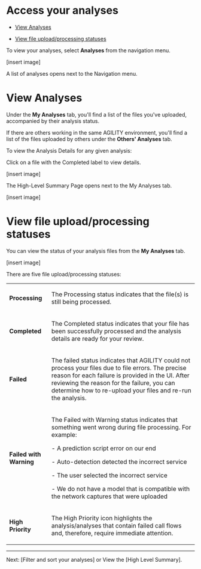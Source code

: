 # Access your analyses

-   [View Analyses](#Accessyouranalyses-ViewAnalyses)

-   [View file upload/processing
    statuses](#Accessyouranalyses-Viewfileupload/proce)

To view your analyses, select **Analyses** from the navigation menu.

[insert image]

A list of analyses opens next to the Navigation menu.

# View Analyses

Under the **My Analyses** tab, you'll find a list of the files you've
uploaded, accompanied by their analysis status.

If there are others working in the same AGILITY environment, you'll find
a list of the files uploaded by others under the **Others\' Analyses**
tab.

To view the Analysis Details for any given analysis:

Click on a file with the Completed label to view details.

[insert image]

The High-Level Summary Page opens next to the My Analyses tab.

[insert image]

# View file upload/processing statuses

You can view the status of your analysis files from the **My Analyses**
tab.

[insert image]

There are five file upload/processing statuses:

|||
| :- | :- |
|**Processing**|<p>The Processing status indicates that the file(s) is still being processed.</p><p></p>|
|**Completed**|<p>The Completed status indicates that your file has been successfully processed and the analysis details are ready for your review.</p><p></p>|
|**Failed**|<p>The failed status indicates that AGILITY could not process your files due to file errors. The precise reason for each failure is provided in the UI. After reviewing the reason for the failure, you can determine how to re-upload your files and re-run the analysis.</p><p></p>|
|**Failed with Warning**|<p>The Failed with Warning status indicates that something went wrong during file processing. For example:</p><p>- A prediction script error on our end</p><p>- Auto-detection detected the incorrect service</p><p>- The user selected the incorrect service</p><p>- We do not have a model that is compatible with the network captures that were uploaded</p><p></p>|
|**High Priority**|<p>The High Priority icon highlights the analysis/analyses that contain failed call flows and, therefore, require immediate attention.</p><p></p>|
-----


Next: [Filter and sort your
analyses]
or View the [High Level
Summary].

